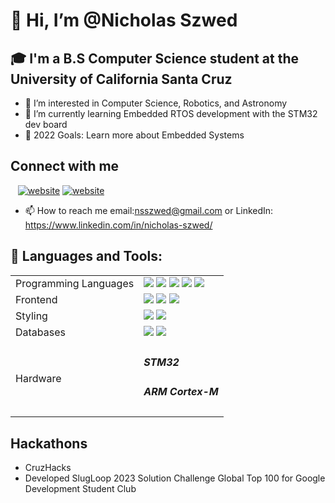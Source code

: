 # 👋 Hi, I’m @Nicholas Szwed
## 🎓 I'm a B.S Computer Science student at the University of California Santa Cruz 
- 👀 I’m interested in Computer Science, Robotics, and Astronomy
- 🌱 I’m currently learning Embedded RTOS development with the STM32 dev board
-  🥅 2022 Goals: Learn more about Embedded Systems

## Connect with me
&nbsp;&nbsp;
[![website](./img/linkedin-light.svg)](https://www.linkedin.com/in/nicholas-szwed/#gh-light-mode-only)
[![website](./img/linkedin-dark.svg)](https://www.linkedin.com/in/nicholas-szwed/#gh-dark-mode-only)
- 📫 How to reach me email:nsszwed@gmail.com or LinkedIn: https://www.linkedin.com/in/nicholas-szwed/
 ## 🧰 Languages and Tools:
 <table>
  <tr>
    <td>Programming Languages</td>
    <td>
      <img src="https://img.shields.io/badge/C-%2300599C.svg?style=flat-square&logo=c&logoColor=white"/>
      <img src="https://img.shields.io/badge/C++-%2300599C.svg?style=flat-square&logo=c%2B%2B&logoColor=white"/>
      <img src="https://img.shields.io/badge/Java-%23ED8B00.svg?style=flat-square&logo=openjdk&logoColor=white"/>
      <img src="https://img.shields.io/badge/Python-3670A0?style=flat-square&logo=python&logoColor=ffdd54"/>
      <img src="https://img.shields.io/badge/JavaScript-%23323330.svg?style=flat-square&logo=javascript&logoColor=%23F7DF1E"/>
    </td>
  </tr>
  <tr>
     <td>Frontend</td>
     <td>
       <img src="https://img.shields.io/badge/React-%2320232a.svg?style=flat-square&logo=react&logoColor=%2361DAFB"/>
       <img src="https://img.shields.io/badge/Node.js-43853D?style=flat-square&logo=node.js&logoColor=white"/>
       <img src="https://img.shields.io/badge/HTML5-%23E34F26.svg?style=flat-square&logo=html5&logoColor=white"/>
     </td>
  </tr>
  <tr>
     <td>Styling</td>
     <td>
       <img src="https://img.shields.io/badge/MaterialUI-0081CB.svg?style=flat-square&logo=MUI&logoColor=white"/>
       <img src="https://img.shields.io/badge/CSS3-%231572B6.svg?style=flat-square&logo=css3&logoColor=white"/>
     </td>
  </tr>
  <tr>
     <td>Databases</td>
     <td>
       <img src="https://img.shields.io/badge/Firebase-%23039BE5.svg?style=flat-square&logo=firebase"/>
       <img src="https://img.shields.io/badge/PostgreSQL-%23336791.svg?style=flat-square&logo=postgresql&logoColor=white"/>
     </td>
  </tr>
 <tr>
  <td>Hardware</td>
  <td><h5>STM32</h5><h5>ARM Cortex-M</h5></td>
  
 </tr>
 </table>

 ## Hackathons
 - CruzHacks
  - Developed SlugLoop 2023 Solution Challenge Global Top 100 for Google Development Student Club
 
 



<!---

NickSzd/NickSzd is a ✨ special ✨ repository because its `README.md` (this file) appears on your GitHub profile.
You can click the Preview link to take a look at your changes.
--->
